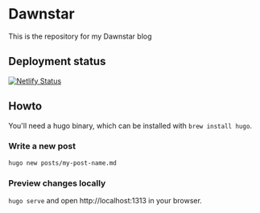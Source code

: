 # Dawnstar

This is the repository for my Dawnstar blog

## Deployment status

[![Netlify Status](https://api.netlify.com/api/v1/badges/c2967ae9-fcca-4067-a862-4fb3fe8cc683/deploy-status)](https://app.netlify.com/sites/dawnstar/deploys)

## Howto

You'll need a hugo binary, which can be installed with `brew install hugo`.

### Write a new post

`hugo new posts/my-post-name.md`

### Preview changes locally

`hugo serve` and open http://localhost:1313 in your browser.

